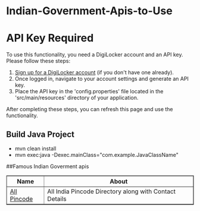 # Indian-Government-Apis-to-Use

<h1>API Key Required</h1>
<p>To use this functionality, you need a DigiLocker account and an API key. Please follow these steps:</p>
<ol>
  <li><a href="https://digilocker.gov.in">Sign up for a DigiLocker account</a> (if you don't have one already).</li>
  <li>Once logged in, navigate to your account settings and generate an API key.</li>
  <li>Place the API key in the 'config.properties' file located in the 'src/main/resources' directory of your application.</li>
</ol>
<p>After completing these steps, you can refresh this page and use the functionality.</p>

## Build Java Project

* mvn clean install
* mvn exec:java -Dexec.mainClass="com.example.JavaClassName"

##Famous Indian Goverment apis

<table border="1px">
  <tr>
  <th>Name</th>
  <th>About</th>
  </tr>
  <tr>
    <td><a href="https://data.gov.in/resource/all-india-pincode-directory-along-contact-details">All Pincode</a></td>
    <td>All India Pincode Directory along with Contact Details </td>
  </tr>
</table>  
  





